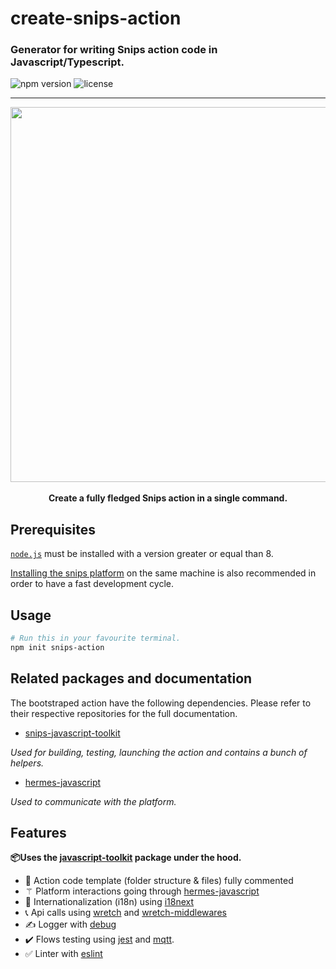# create-snips-action
### Generator for writing Snips action code in Javascript/Typescript.

![npm version](https://img.shields.io/npm/v/create-snips-action.svg)
![license](https://img.shields.io/npm/l/create-snips-action.svg)

--------


<p align="center">
<a href="https://asciinema.org/a/WkipaC14XsGtUaRamjbHuQCKx" target="_blank"><img src="https://asciinema.org/a/WkipaC14XsGtUaRamjbHuQCKx.svg" width="600"/></a>
<br/><br/>
<strong>Create a fully fledged Snips action in a single command.</strong>
</p>

## Prerequisites

[`node.js`](https://nodejs.org) must be installed with a version greater or equal than 8.

[Installing the snips platform](https://docs.snips.ai/getting-started) on the same machine is also recommended in order to have a fast development cycle.

## Usage

```bash
# Run this in your favourite terminal.
npm init snips-action
```

## Related packages and documentation

The bootstraped action have the following dependencies.
Please refer to their respective repositories for the full documentation.

- [snips-javascript-toolkit](https://github.com/snipsco/snips-javascript-toolkit)

*Used for building, testing, launching the action and contains a bunch of helpers.*

- [hermes-javascript](https://github.com/snipsco/hermes-protocol/tree/master/platforms/hermes-javascript)

*Used to communicate with the platform.*

## Features

**📦Uses the [javascript-toolkit](https://github.com/snipsco/snips-javascript-toolkit) package under the hood.**

- 🐚 Action code template (folder structure & files) fully commented
- ⚚ Platform interactions going through [hermes-javascript](https://www.npmjs.com/package/hermes-javascript)
- 💬 Internationalization (i18n) using [i18next](https://www.i18next.com)
- 📞 Api calls using [wretch](https://github.com/elbywan/wretch) and [wretch-middlewares](https://github.com/elbywan/wretch-middlewares)
- ✍️ Logger with [debug](https://github.com/visionmedia/debug)
- ✔️ Flows testing using [jest](https://jestjs.io/) and [mqtt](https://github.com/mqttjs).
- ✅ Linter with [eslint](https://eslint.org/)

